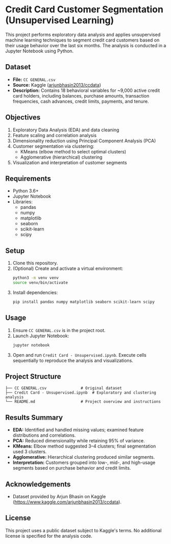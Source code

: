 # Credit Card Customer Segmentation (Unsupervised Learning)

This project performs exploratory data analysis and applies unsupervised machine learning techniques to segment credit card customers based on their usage behavior over the last six months. The analysis is conducted in a Jupyter Notebook using Python.

## Dataset
- **File:** `CC GENERAL.csv`
- **Source:** Kaggle ([arjunbhasin2013/ccdata](https://www.kaggle.com/arjunbhasin2013/ccdata))
- **Description:** Contains 18 behavioral variables for ~9,000 active credit card holders, including balances, purchase amounts, transaction frequencies, cash advances, credit limits, payments, and tenure.

## Objectives
1. Exploratory Data Analysis (EDA) and data cleaning
2. Feature scaling and correlation analysis
3. Dimensionality reduction using Principal Component Analysis (PCA)
4. Customer segmentation via clustering:
   - KMeans (elbow method to select optimal clusters)
   - Agglomerative (hierarchical) clustering
5. Visualization and interpretation of customer segments

## Requirements
- Python 3.6+
- Jupyter Notebook
- Libraries:
  - pandas
  - numpy
  - matplotlib
  - seaborn
  - scikit-learn
  - scipy

## Setup
1. Clone this repository.
2. (Optional) Create and activate a virtual environment:
   ```bash
   python3 -m venv venv
   source venv/bin/activate
   ```
3. Install dependencies:
   ```bash
   pip install pandas numpy matplotlib seaborn scikit-learn scipy
   ```

## Usage
1. Ensure `CC GENERAL.csv` is in the project root.
2. Launch Jupyter Notebook:
   ```bash
   jupyter notebook
   ```
3. Open and run `Credit Card - Unsupervised.ipynb`. Execute cells sequentially to reproduce the analysis and visualizations.

## Project Structure
```
├── CC GENERAL.csv               # Original dataset
├── Credit Card - Unsupervised.ipynb  # Exploratory and clustering analysis
└── README.md                    # Project overview and instructions
```

## Results Summary
- **EDA:** Identified and handled missing values; examined feature distributions and correlations.
- **PCA:** Reduced dimensionality while retaining 95% of variance.
- **KMeans:** Elbow method suggested 3–4 clusters; final segmentation used 3 clusters.
- **Agglomerative:** Hierarchical clustering produced similar segments.
- **Interpretation:** Customers grouped into low-, mid-, and high-usage segments based on purchase behavior and credit limits.

## Acknowledgements
- Dataset provided by Arjun Bhasin on Kaggle (https://www.kaggle.com/arjunbhasin2013/ccdata).

## License
This project uses a public dataset subject to Kaggle's terms. No additional license is specified for the analysis code.